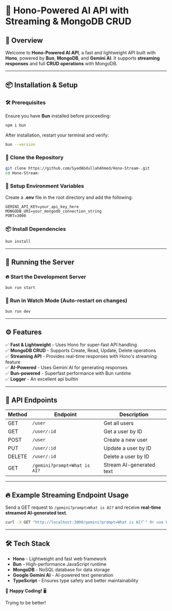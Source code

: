 # 🚀 Hono-Powered AI API with Streaming & MongoDB CRUD

## 📌 Overview

Welcome to **Hono-Powered AI API**, a fast and lightweight API built with **Hono**, powered by **Bun**, **MongoDB**, and **Gemini AI**. It supports **streaming responses** and full **CRUD operations** with MongoDB.

---

## 📦 Installation & Setup

### 🛠 Prerequisites

Ensure you have **Bun** installed before proceeding:

```sh
npm i bun
```

After installation, restart your terminal and verify:

```sh
bun --version
```

### 🚀 Clone the Repository

```sh
git clone https://github.com/SyedAbdullahAhmed/Hono-Stream-.git
cd Hono-Stream-
```

### 📂 Setup Environment Variables

Create a **.env** file in the root directory and add the following:

```env
GEMINI_API_KEY=your_api_key_here
MONGODB_URI=your_mongodb_connection_string
PORT=3000
```

### 📦 Install Dependencies

```sh
bun install
```

---

## 🚀 Running the Server

### 🔥 Start the Development Server

```sh
bun run start
```

### 🧪 Run in Watch Mode (Auto-restart on changes)

```sh
bun run dev
```

---

## ⚙️ Features

✅ **Fast & Lightweight** - Uses Hono for super-fast API handling\
✅ **MongoDB CRUD** - Supports Create, Read, Update, Delete operations\
✅ **Streaming API** - Provides real-time responses with Hono's streaming feature\
✅ **AI-Powered** - Uses Gemini AI for generating responses\
✅ **Bun-powered** - Superfast performance with Bun runtime\
✅ **Logger** - An excellent api builtin

---

## 📌 API Endpoints

| Method | Endpoint               | Description              |
| ------ | ---------------------- | ------------------------ |
| GET    | `/user`                | Get all users            |
| GET    | `/user/:id`            | Get a user by ID         |
| POST   | `/user`                | Create a new user        |
| PUT    | `/user/:id`            | Update a user by ID      |
| DELETE | `/user/:id`            | Delete a user by ID      |
| GET    | `/gemini?prompt=What is AI?` | Stream AI-generated text |

---

## 🔥 Example Streaming Endpoint Usage

Send a GET request to `/gemini?prompt=What is AI?` and receive **real-time streamed AI-generated text**.

```sh
curl -X GET "http://localhost:3000/gemini?prompt=What is AI?`" Or use POSTMAN
```

---

## 🛠 Tech Stack

- **Hono** - Lightweight and fast web framework
- **Bun** - High-performance JavaScript runtime
- **MongoDB** - NoSQL database for data storage
- **Google Gemini AI** - AI-powered text generation
- **TypeScript** - Ensures type safety and better maintainability


🚀 **Happy Coding!** 🖥️

Trying to be better!

